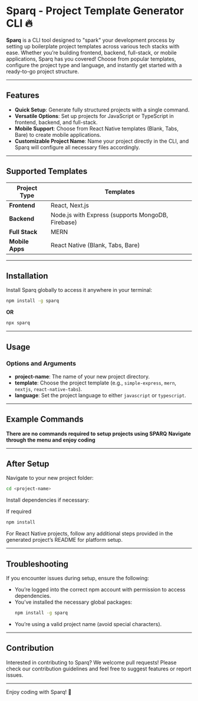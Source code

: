 # Sparq - Project Template Generator CLI 🔥

**Sparq** is a CLI tool designed to "spark" your development process by setting up boilerplate project templates across various tech stacks with ease. Whether you’re building frontend, backend, full-stack, or mobile applications, Sparq has you covered! Choose from popular templates, configure the project type and language, and instantly get started with a ready-to-go project structure.

---

## Features

- **Quick Setup**: Generate fully structured projects with a single command.
- **Versatile Options**: Set up projects for JavaScript or TypeScript in frontend, backend, and full-stack.
- **Mobile Support**: Choose from React Native templates (Blank, Tabs, Bare) to create mobile applications.
- **Customizable Project Name**: Name your project directly in the CLI, and Sparq will configure all necessary files accordingly.

---

## Supported Templates

| Project Type       | Templates                                            |
|--------------------|------------------------------------------------------|
| **Frontend**       | React, Next.js                                       |
| **Backend**        | Node.js with Express (supports MongoDB, Firebase)    |
| **Full Stack**     | MERN                                                 |
| **Mobile Apps**    | React Native (Blank, Tabs, Bare)                     |

---

## Installation

Install Sparq globally to access it anywhere in your terminal:

```bash
npm install -g sparq
```
**OR**
```bash
npx sparq
```

---

## Usage

### Options and Arguments

- **project-name**: The name of your new project directory.
- **template**: Choose the project template (e.g., `simple-express`, `mern`, `nextjs`, `react-native-tabs`).
- **language**: Set the project language to either `javascript` or `typescript`.

---

## Example Commands

**There are no commands required to setup projects using SPARQ**
**Navigate through the menu and enjoy coding**

---

## After Setup

Navigate to your new project folder:

```bash
cd <project-name>
```

Install dependencies if necessary:

If required
```bash
npm install
```

For React Native projects, follow any additional steps provided in the generated project’s README for platform setup.

---

## Troubleshooting

If you encounter issues during setup, ensure the following:

- You’re logged into the correct npm account with permission to access dependencies.
- You’ve installed the necessary global packages:
  ```bash
  npm install -g sparq
  ```
- You’re using a valid project name (avoid special characters).

---

## Contribution

Interested in contributing to Sparq? We welcome pull requests! Please check our contribution guidelines and feel free to suggest features or report issues.

---

Enjoy coding with Sparq! 🚀
